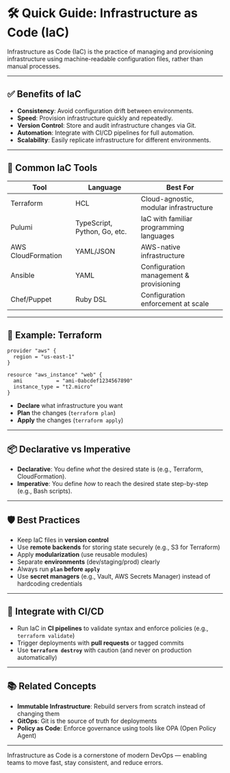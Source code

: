# 🛠️ Quick Guide: Infrastructure as Code (IaC)

Infrastructure as Code (IaC) is the practice of managing and provisioning infrastructure using machine-readable configuration files, rather than manual processes.

---

## ✅ Benefits of IaC

- **Consistency**: Avoid configuration drift between environments.
- **Speed**: Provision infrastructure quickly and repeatedly.
- **Version Control**: Store and audit infrastructure changes via Git.
- **Automation**: Integrate with CI/CD pipelines for full automation.
- **Scalability**: Easily replicate infrastructure for different environments.

---

## 🧰 Common IaC Tools

| Tool        | Language   | Best For                            |
|-------------|------------|--------------------------------------|
| Terraform   | HCL        | Cloud-agnostic, modular infrastructure |
| Pulumi      | TypeScript, Python, Go, etc. | IaC with familiar programming languages |
| AWS CloudFormation | YAML/JSON | AWS-native infrastructure |
| Ansible     | YAML       | Configuration management & provisioning |
| Chef/Puppet | Ruby DSL   | Configuration enforcement at scale |

---

## 🔧 Example: Terraform

```
provider "aws" {
  region = "us-east-1"
}

resource "aws_instance" "web" {
  ami           = "ami-0abcdef1234567890"
  instance_type = "t2.micro"
}
```

- **Declare** what infrastructure you want
- **Plan** the changes (`terraform plan`)
- **Apply** the changes (`terraform apply`)

---

## 📦 Declarative vs Imperative

- **Declarative**: You define *what* the desired state is (e.g., Terraform, CloudFormation).
- **Imperative**: You define *how* to reach the desired state step-by-step (e.g., Bash scripts).

---

## 🛡️ Best Practices

- Keep IaC files in **version control**
- Use **remote backends** for storing state securely (e.g., S3 for Terraform)
- Apply **modularization** (use reusable modules)
- Separate **environments** (dev/staging/prod) clearly
- Always run **`plan` before `apply`**
- Use **secret managers** (e.g., Vault, AWS Secrets Manager) instead of hardcoding credentials

---

## 🔄 Integrate with CI/CD

- Run IaC in **CI pipelines** to validate syntax and enforce policies (e.g., `terraform validate`)
- Trigger deployments with **pull requests** or tagged commits
- Use **`terraform destroy`** with caution (and never on production automatically)

---

## 📚 Related Concepts

- **Immutable Infrastructure**: Rebuild servers from scratch instead of changing them
- **GitOps**: Git is the source of truth for deployments
- **Policy as Code**: Enforce governance using tools like OPA (Open Policy Agent)

---

Infrastructure as Code is a cornerstone of modern DevOps — enabling teams to move fast, stay consistent, and reduce errors.
